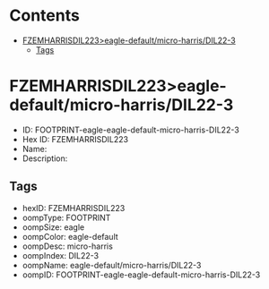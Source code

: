 



Contents
========

* [FZEMHARRISDIL223>eagle-default/micro-harris/DIL22-3](#fzemharrisdil223eagle-defaultmicro-harrisdil22-3)
	* [Tags](#tags)

# FZEMHARRISDIL223>eagle-default/micro-harris/DIL22-3

- ID: FOOTPRINT-eagle-eagle-default-micro-harris-DIL22-3
- Hex ID: FZEMHARRISDIL223
- Name: 
- Description: 

## Tags

- hexID: FZEMHARRISDIL223
- oompType: FOOTPRINT
- oompSize: eagle
- oompColor: eagle-default
- oompDesc: micro-harris
- oompIndex: DIL22-3
- oompName: eagle-default/micro-harris/DIL22-3
- oompID: FOOTPRINT-eagle-eagle-default-micro-harris-DIL22-3
